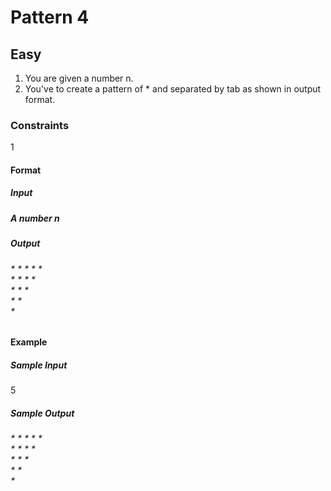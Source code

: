 <h1> Pattern 4 </h1>

<h2> Easy </h2>

1. You are given a number n.
2. You've to create a pattern of * and separated by tab as shown in output format.

<h3> Constraints </h3>

1 

<h4> Format </h4>

<h5> Input <h5>

A number n

  <h5> Output </h5>

<h6>
*	*	*	*	*	<br>
	*	*	*	*	<br>
		*	*	*	<br>
			*	*	<br>
        *
  </h6>

  <h4> Example </h4>
 
<h5> Sample Input </h5>

5

  <h5> Sample Output </h5>
<h6>
*	*	*	*	*	<br>
	*	*	*	*	<br>
		*	*	*	<br>
			*	*	<br>
        *
  </h6>

